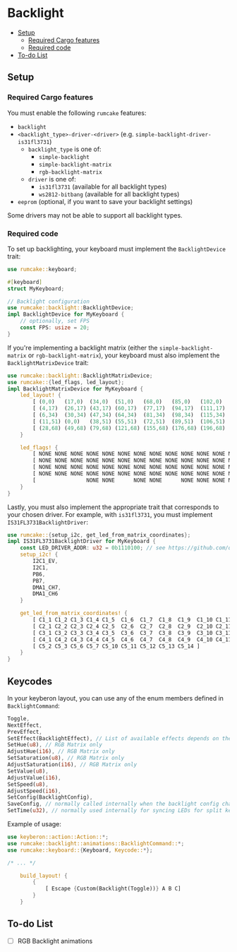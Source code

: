 # Backlight

<!--toc:start-->

- [Setup](#setup)
  - [Required Cargo features](#required-cargo-features)
  - [Required code](#required-code)
- [To-do List](#to-do-list)
<!--toc:end-->

## Setup

### Required Cargo features

You must enable the following `rumcake` features:

- `backlight`
- `<backlight_type>-driver-<driver>` (e.g. `simple-backlight-driver-is31fl3731`)
  - `backlight_type` is one of:
    - `simple-backlight`
    - `simple-backlight-matrix`
    - `rgb-backlight-matrix`
  - `driver` is one of:
    - `is31fl3731` (available for all backlight types)
    - `ws2812-bitbang` (available for all backlight types)
- `eeprom` (optional, if you want to save your backlight settings)

Some drivers may not be able to support all backlight types.

### Required code

To set up backlighting, your keyboard must implement the `BacklightDevice` trait:

```rust
use rumcake::keyboard;

#[keyboard]
struct MyKeyboard;

// Backlight configuration
use rumcake::backlight::BacklightDevice;
impl BacklightDevice for MyKeyboard {
    // optionally, set FPS
    const FPS: usize = 20;
}

```

If you're implementing a backlight matrix (either the `simple-backlight-matrix` or `rgb-backlight-matrix`), your keyboard must also implement the `BacklightMatrixDevice` trait:

```rust
use rumcake::backlight::BacklightMatrixDevice;
use rumcake::{led_flags, led_layout};
impl BacklightMatrixDevice for MyKeyboard {
    led_layout! {
        [ (0,0)   (17,0)  (34,0)  (51,0)   (68,0)   (85,0)   (102,0)  (119,0)  (136,0)  (153,0)  (170,0)  (187,0)  (204,0)  (221,0)  (238,0)  (255,0) ]
        [ (4,17)  (26,17) (43,17) (60,17)  (77,17)  (94,17)  (111,17) (128,17) (145,17) (162,17) (178,17) (196,17) (213,17) (234,17) (255,17) ]
        [ (6,34)  (30,34) (47,34) (64,34)  (81,34)  (98,34)  (115,34) (132,34) (149,34) (166,34) (183,34) (200,34) (227,34) (227,34) (255,34) ]
        [ (11,51) (0,0)   (38,51) (55,51)  (72,51)  (89,51)  (106,51) (123,51) (140,51) (157,51) (174,51) (191,51) (208,51) (231,51) (255,51) ]
        [ (28,68) (49,68) (79,68) (121,68) (155,68) (176,68) (196,68) (213,68) (230,68) ]
    }

    led_flags! {
        [ NONE NONE NONE NONE NONE NONE NONE NONE NONE NONE NONE NONE NONE NONE NONE NONE ]
        [ NONE NONE NONE NONE NONE NONE NONE NONE NONE NONE NONE NONE NONE NONE NONE      ]
        [ NONE NONE NONE NONE NONE NONE NONE NONE NONE NONE NONE NONE NONE NONE NONE      ]
        [ NONE NONE NONE NONE NONE NONE NONE NONE NONE NONE NONE NONE NONE NONE NONE      ]
        [                NONE NONE      NONE NONE      NONE NONE NONE NONE NONE           ]
    }
}
```

Lastly, you must also implement the appropriate trait that corresponds to your chosen driver. For example, with `is31fl3731`, you must implement `IS31FL3731BacklightDriver`:

```rust
use rumcake::{setup_i2c, get_led_from_matrix_coordinates};
impl IS31FL3731BacklightDriver for MyKeyboard {
    const LED_DRIVER_ADDR: u32 = 0b1110100; // see https://github.com/qmk/qmk_firmware/blob/d9fa80c0b0044bb951694aead215d72e4a51807c/docs/feature_rgb_matrix.md#is31fl3731-idis31fl3731
    setup_i2c! {
        I2C1_EV,
        I2C1,
        PB6,
        PB7,
        DMA1_CH7,
        DMA1_CH6
    }

    get_led_from_matrix_coordinates! {
        [ C1_1 C1_2 C1_3 C1_4 C1_5  C1_6  C1_7  C1_8  C1_9  C1_10 C1_11 C1_12 C1_13 C1_14 C1_15 C2_15 ]
        [ C2_1 C2_2 C2_3 C2_4 C2_5  C2_6  C2_7  C2_8  C2_9  C2_10 C2_11 C2_12 C2_13 C2_14 C3_15 ]
        [ C3_1 C3_2 C3_3 C3_4 C3_5  C3_6  C3_7  C3_8  C3_9  C3_10 C3_11 C3_12 C3_13 C3_14 C4_15 ]
        [ C4_1 C4_2 C4_3 C4_4 C4_5  C4_6  C4_7  C4_8  C4_9  C4_10 C4_11 C4_12 C4_13 C4_14 C5_15 ]
        [ C5_2 C5_3 C5_6 C5_7 C5_10 C5_11 C5_12 C5_13 C5_14 ]
    }
}
```

## Keycodes

In your keyberon layout, you can use any of the enum members defined in `BacklightCommand`:

```rust
Toggle,
NextEffect,
PrevEffect,
SetEffect(BacklightEffect), // List of available effects depends on the chosen backlight mode
SetHue(u8), // RGB Matrix only
AdjustHue(i16), // RGB Matrix only
SetSaturation(u8), // RGB Matrix only
AdjustSaturation(i16), // RGB Matrix only
SetValue(u8),
AdjustValue(i16),
SetSpeed(u8),
AdjustSpeed(i16),
SetConfig(BacklightConfig),
SaveConfig, // normally called internally when the backlight config changes, only available if `eeprom` is enabled
SetTime(u32), // normally used internally for syncing LEDs for split keyboards
```

Example of usage:

```rust
use keyberon::action::Action::*;
use rumcake::backlight::animations::BacklightCommand::*;
use rumcake::keyboard::{Keyboard, Keycode::*};

/* ... */

    build_layout! {
        {
            [ Escape {Custom(Backlight(Toggle))} A B C]
        }
    }
```

## To-do List

- [ ] RGB Backlight animations
